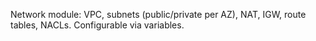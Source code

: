 Network module: VPC, subnets (public/private per AZ), NAT, IGW, route tables, NACLs. Configurable via variables.
